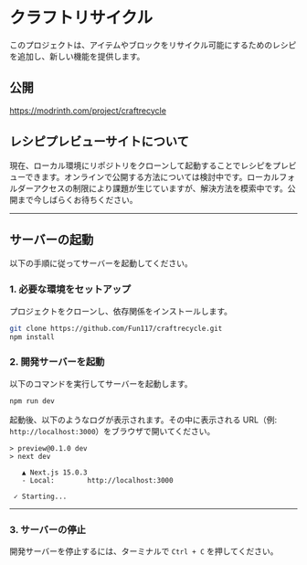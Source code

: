 # クラフトリサイクル

このプロジェクトは、アイテムやブロックをリサイクル可能にするためのレシピを追加し、新しい機能を提供します。

## 公開

https://modrinth.com/project/craftrecycle

## レシピプレビューサイトについて

現在、ローカル環境にリポジトリをクローンして起動することでレシピをプレビューできます。オンラインで公開する方法については検討中です。ローカルフォルダーアクセスの制限により課題が生じていますが、解決方法を模索中です。公開まで今しばらくお待ちください。

---

## サーバーの起動

以下の手順に従ってサーバーを起動してください。

### 1. 必要な環境をセットアップ

プロジェクトをクローンし、依存関係をインストールします。

```bash
git clone https://github.com/Fun117/craftrecycle.git
npm install
```

### 2. 開発サーバーを起動

以下のコマンドを実行してサーバーを起動します。

```bash
npm run dev
```

起動後、以下のようなログが表示されます。その中に表示される URL（例: `http://localhost:3000`）をブラウザで開いてください。

```log
> preview@0.1.0 dev
> next dev

   ▲ Next.js 15.0.3
   - Local:        http://localhost:3000

 ✓ Starting...
```

---

### 3. サーバーの停止

開発サーバーを停止するには、ターミナルで `Ctrl + C` を押してください。